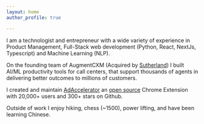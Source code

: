 ```yaml
---
layout: home
author_profile: true

---
```


I am a technologist and entrepreneur with a wide variety of experience in Product Management, Full-Stack web development (Python, React, NextJs, Typescript) and Machine Learning (NLP).

On the founding team of AugmentCXM (Acquired by [Sutherland](https://www.sutherlandglobal.com/)) I built AI/ML productivity tools for call centers, that support thousands of agents in delivering better outcomes to millions of customers.

I created and maintain [AdAccelerator](https://chromewebstore.google.com/detail/ad-accelerator/gpboiedfklodfhngobidfjecdpmccehg?authuser=0&hl=en) an [open source](https://github.com/rkk3/ad-accelerator) Chrome Extension with 20,000+ users and 300+ stars on Github. 


Outside of work I enjoy hiking, chess (~1500), power lifting, and have been learning Chinese. 
